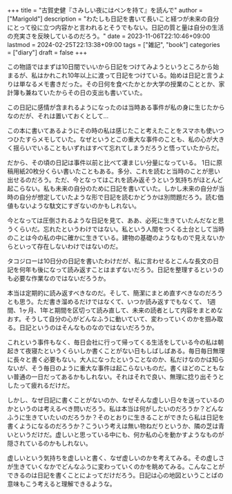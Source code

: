 +++
title = "古賀史健『さみしい夜にはペンを持て』を読んで"
author = ["Marigold"]
description = "わたしも日記を書いて長いこと経つが未来の自分にとって役に立つ内容かと言われるとそうでもない。日記の質と量は自分の生活の充実さを反映しているのだろう。"
date = 2023-11-06T22:10:46+09:00
lastmod = 2024-02-25T22:13:38+09:00
tags = ["雑記", "book"]
categories = ["diary"]
draft = false
+++

この物語ではまずは10日間でいいから日記をつけてみようというところから始まるが、私はかれこれ10年以上に渡って日記をつけている。始めは日記と言うよりは単なるメモ書きだった。その日何を食べたかとか大学の授業のこととか、家計簿も兼ねていたからその日の支出も書いていた。

この日記に感情が含まれるようになったのは当時ある事件が私の身に生じたからなのだが、それは置いておくとして...

この本に書いてあるようにその時の私は感じたこと考えたことをスマホも使いつつひたすらメモしていた。なぜというとこの重大な事件のことも、私の心が大きく揺らいでいることもいずれはすべて忘れてしまうだろうと悟っていたからだ。

だから、その頃の日記は事件以前と比べて凄まじい分量になっている。
1日に原稿用紙20枚分くらい書いたこともある。多分、これを読むと当時のことが思い出せるのだろう。ただ、今となってはこれを読み返そうという気持ちがほとんど起こらない。私も未来の自分のために日記を書いていた。しかし未来の自分が当時の自分が想定していたような形で日記を読むかどうかは別問題だろう。読む価値もないような駄文にすぎないのかもしれない。

今となっては圧倒されるような日記を見て、ああ、必死に生きていたんだなと思うくらいだ。忘れたというわけではない。私という人間をつくる土台として当時のことは今の私の中に確かに生きている。建物の基礎のようなもので見えないからといって存在しないわけではないのだ。

タコジローは10日分の日記を書いたわけだが、私に言わせるとこんな長文の日記を何年も後になって読み返すことはまずないだろう。日記を整理するというのも必要な作業なのではないだろうか。

本当は定期的に読み返すべきなのだ。そして、簡潔にまとめ直すべきなのだろうとも思う。ただ書き溜めるだけではなくて、いつか読み返すでもなくて、
1週間、1ヶ月、1年と期間を区切って読み直して、未来の読者として内容をまとめなおす。そうして自分の心がどんなふうに動いていて、変わっていくのかを掴み取る。日記というのはそんなものなのではないだろうか。

これという事件もなく、毎日会社に行って帰ってくる生活をしている今の私は朝起きて夜寝たというくらいしか書くことがない日もしばしばある。毎日毎日無理に長々と書く必要もない。大人になったということなのか、私だけなのかは知らないが、そう毎日のように重大な事件は起こらないものだ。書くほどのこともない普通の一日だってあるかもしれない。それはそれで良い、無理に捻り出そうとしたって疲れるだけだ。

しかし、なぜ日記に書くことがないのか、なぜそんな虚しい日々を送っているのかというのは考えるべき問いだろう。私は本当は何がしたいのだろうか？どんなふうに生きていたいのだろうか？そのとおりに生きることができたら私は日記を書くようになるのだろうか？こういう考えは無い物ねだりというか、隣の芝は青いというだけだ。虚しいと思っている中にも、何か私の心を動かすようなものが隠されているのかもしれない。

虚しいという気持ちを虚しいと書く、なぜ虚しいのかを考えてみる。その虚しさが生きていくなかでどんなふうに変わっていくのかを眺めてみる。こんなことができるのは日記を書くことによってだけだろう。日記は心の地図ということばの意味もこう考えると理解できるような。
